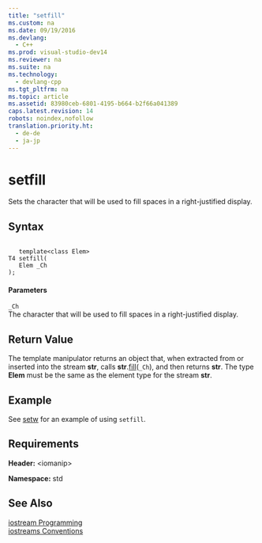 ```yaml
---
title: "setfill"
ms.custom: na
ms.date: 09/19/2016
ms.devlang: 
  - C++
ms.prod: visual-studio-dev14
ms.reviewer: na
ms.suite: na
ms.technology: 
  - devlang-cpp
ms.tgt_pltfrm: na
ms.topic: article
ms.assetid: 83980ceb-6801-4195-b664-b2f66a041389
caps.latest.revision: 14
robots: noindex,nofollow
translation.priority.ht: 
  - de-de
  - ja-jp
---
```

# setfill
Sets the character that will be used to fill spaces in a right-justified display.  
  
## Syntax  
  
```  
  
   template<class Elem>  
T4 setfill(  
   Elem _Ch  
);  
```  
  
#### Parameters  
 `_Ch`  
 The character that will be used to fill spaces in a right-justified display.  
  
## Return Value  
 The template manipulator returns an object that, when extracted from or inserted into the stream **str**, calls **str**.[fill](../vs140/basic_ios--fill.md)(`_Ch`), and then returns **str**. The type **Elem** must be the same as the element type for the stream **str**.  
  
## Example  
 See [setw](../vs140/setw.md) for an example of using `setfill`.  
  
## Requirements  
 **Header:** <iomanip\>  
  
 **Namespace:** std  
  
## See Also  
 [iostream Programming](../vs140/iostream-Programming.md)   
 [iostreams Conventions](../vs140/iostreams-Conventions.md)